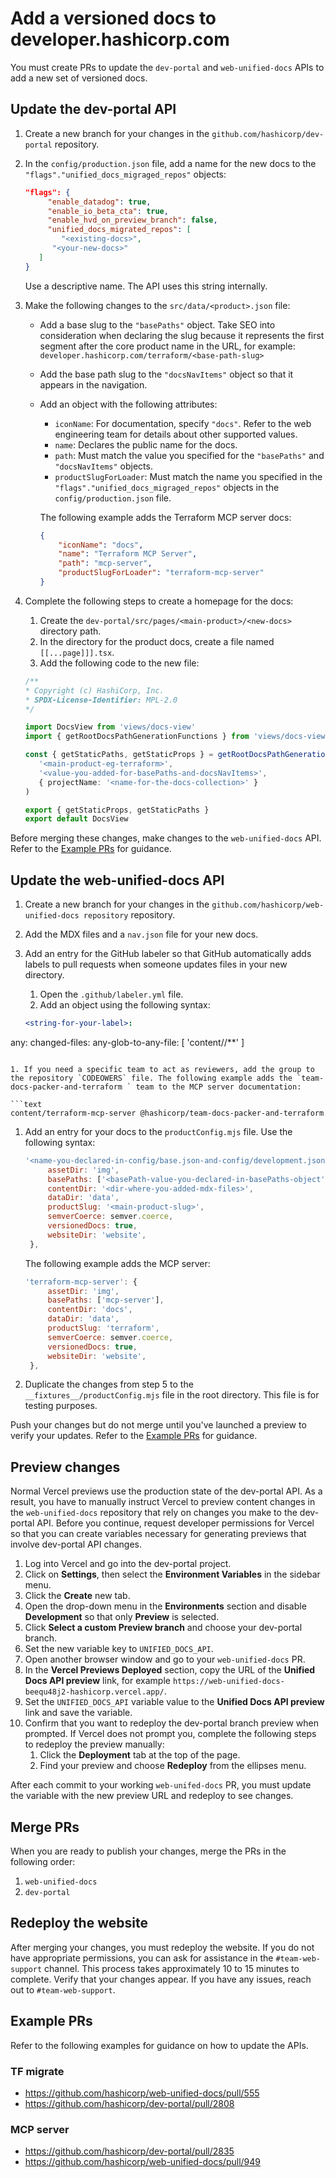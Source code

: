 # Add a versioned docs to developer.hashicorp.com

You must create PRs to update the `dev-portal` and `web-unified-docs` APIs to add a new set of versioned docs. 

## Update the dev-portal API

1. Create a new branch for your changes in the `github.com/hashicorp/dev-portal` repository. 
1. In the `config/production.json` file, add a name for the new docs to the `"flags"."unified_docs_migraged_repos"` objects:

   ```json
   "flags": {
		"enable_datadog": true,
		"enable_io_beta_cta": true,
		"enable_hvd_on_preview_branch": false,
		"unified_docs_migrated_repos": [
		   "<existing-docs>",
         "<your-new-docs>"
      ]
   }
   ```

   Use a descriptive name. The API uses this string internally.

1. Make the following changes to the `src/data/<product>.json` file:
   - Add a base slug to the `"basePaths"` object. Take SEO into consideration when declaring the slug because it represents the first segment after the core product name in the URL, for example: `developer.hashicorp.com/terraform/<base-path-slug>`
   - Add the base path slug to the `"docsNavItems"` object so that it appears in the navigation.
   - Add an object with the following attributes:
      - `iconName`: For documentation, specify `"docs"`. Refer to the web engineering team for details about other supported values.
      - `name`: Declares the public name for the docs.
      - `path`: Must match the value you specified for the `"basePaths"` and `"docsNavItems"` objects.
      - `productSlugForLoader`: Must match the name you specified in the `"flags"."unified_docs_migraged_repos"` objects in the `config/production.json` file.

      The following example adds the Terraform MCP server docs:

      ```json
      {
	      "iconName": "docs",
	      "name": "Terraform MCP Server",
	      "path": "mcp-server",
	      "productSlugForLoader": "terraform-mcp-server"	
      }
      ```

1. Complete the following steps to create a homepage for the docs: 
   1. Create the `dev-portal/src/pages/<main-product>/<new-docs>` directory path.
   1. In the directory for the product docs, create a file named `[[...page]]].tsx`.
   1. Add the following code to the new file:

   ```typescript
   /**
   * Copyright (c) HashiCorp, Inc.
   * SPDX-License-Identifier: MPL-2.0
   */

   import DocsView from 'views/docs-view'
   import { getRootDocsPathGenerationFunctions } from 'views/docs-view/utils/get-root-docs-path-generation-functions'

   const { getStaticPaths, getStaticProps } = getRootDocsPathGenerationFunctions(
      '<main-product-eg-terraform>',
      '<value-you-added-for-basePaths-and-docsNavItems>',
      { projectName: '<name-for-the-docs-collection>' }
   )

   export { getStaticProps, getStaticPaths }
   export default DocsView
   ```

Before merging these changes, make changes to the `web-unified-docs` API. Refer to the [Example PRs](#example-prs) for guidance. 

## Update the web-unified-docs API

1. Create a new branch for your changes in the `github.com/hashicorp/web-unified-docs repository` repository.
1. Add the MDX files and a `nav.json` file for your new docs. 
1. Add an entry for the GitHub labeler so that GitHub automatically adds labels to pull requests when someone updates files in your new directory. 
   1. Open the `.github/labeler.yml` file.
   1. Add an object using the following syntax:

   ```yaml
   <string-for-your-label>:
  any:
    changed-files:
      any-glob-to-any-file: [
        'content/<dir-for-your-collection>/**'
      ]
   ```

1. If you need a specific team to act as reviewers, add the group to the repository `CODEOWERS` file. The following example adds the `team-docs-packer-and-terraform ` team to the MCP server documentation: 

   ```text
   content/terraform-mcp-server @hashicorp/team-docs-packer-and-terraform
   ```

1. Add an entry for your docs to the `productConfig.mjs` file. Use the following syntax:

   ```mjs
   '<name-you-declared-in-config/base.json-and-config/development.json-files': {
		assetDir: 'img',
		basePaths: ['<basePath-value-you-declared-in-basePaths-object'],
		contentDir: '<dir-where-you-added-mdx-files>',
		dataDir: 'data',
		productSlug: '<main-product-slug>',
		semverCoerce: semver.coerce,
		versionedDocs: true,
		websiteDir: 'website',
	},
   ```

   The following example adds the MCP server:

   ```mjs
   'terraform-mcp-server': {
		assetDir: 'img',
		basePaths: ['mcp-server'],
		contentDir: 'docs',
		dataDir: 'data',
		productSlug: 'terraform',
		semverCoerce: semver.coerce,
		versionedDocs: true,
		websiteDir: 'website',
	},
   ```

1. Duplicate the changes from step 5 to the `__fixtures__/productConfig.mjs` file in the root directory. This file is for testing purposes.

Push your changes but do not merge until you've launched a preview to verify your updates. Refer to the [Example PRs](#example-prs) for guidance. 

## Preview changes

Normal Vercel previews use the production state of the dev-portal API. As a result, you have to manually instruct Vercel to preview content changes in the `web-unified-docs` repository that rely on changes you make to the dev-portal API. Before you continue, request developer permissions for Vercel so that you can create variables necessary for generating previews that involve dev-portal API changes.

1. Log into Vercel and go into the dev-portal project.
1. Click on **Settings**, then select the **Environment Variables** in the sidebar menu.
1. Click the **Create** new tab. 
1. Open the drop-down menu in the **Environments** section and disable **Development** so that only **Preview** is selected.
1. Click **Select a custom Preview branch** and choose your dev-portal branch. 
1. Set the new variable key to `UNIFIED_DOCS_API`.
1. Open another browser window and go to your `web-unified-docs` PR. 
1. In the **Vercel Previews Deployed** section, copy the URL of the **Unified Docs API preview** link, for example `https://web-unified-docs-beequ48j2-hashicorp.vercel.app/`.
1. Set the `UNIFIED_DOCS_API` variable value to the **Unified Docs API preview** link and save the variable.
1. Confirm that you want to redeploy the dev-portal branch preview when prompted. If Vercel does not prompt you, complete the following steps to redeploy the preview manually: 
   1. Click the **Deployment** tab at the top of the page.
   1. Find your preview and choose **Redeploy** from the ellipses menu.

After each commit to your working `web-unifed-docs` PR, you must update the variable with the new preview URL and redeploy to see changes. 

## Merge PRs

When you are ready to publish your changes, merge the PRs in the following order:

1. `web-unified-docs` 
1. `dev-portal`

## Redeploy the website

After merging your changes, you must redeploy the website. If you do not have appropriate permissions, you can ask for assistance in the `#team-web-support` channel. This process takes approximately 10 to 15 minutes to complete. Verify that your changes appear. If you have any issues, reach out to `#team-web-support`.

## Example PRs

Refer to the following examples for guidance on how to update the APIs.

### TF migrate

- https://github.com/hashicorp/web-unified-docs/pull/555
- https://github.com/hashicorp/dev-portal/pull/2808

### MCP server

- https://github.com/hashicorp/dev-portal/pull/2835
- https://github.com/hashicorp/web-unified-docs/pull/949